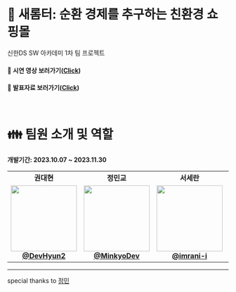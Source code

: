# 🌱 새롬터: 순환 경제를 추구하는 친환경 쇼핑몰

신한DS SW 아카데미 1차 팀 프로젝트

#### 🎥 시연 영상 보러가기([Click]())
#### 📙 발표자료 보러가기([Click]())

<br/>

# :family: 팀원 소개 및 역할

**개발기간: 2023.10.07 ~ 2023.11.30**

<table>
  <tr>
<td align="center"><b>권대현</b></td>
    <td align="center"><b>정민교</b></td>
    <td align="center"><b>서세란</b></td>
    <td align="center"><b>장현지</b></td>
    <td align="center"><b>김유리</b></td>
    <td align="center"><b>김시형</b></td>
  </tr>
  <tr>
    <td align="center"><a href="https://github.com/DevHyun2"><img src="https://avatars.githubusercontent.com/DevHyun2" width="150px;" alt=""><br/><b>@DevHyun2</b>
    <td align="center"><a href="https://github.com/MinkyoDev"><img src="https://avatars.githubusercontent.com/MinkyoDev" width="150px;" alt=""><br/><b>@MinkyoDev</b>
    <td align="center"><a href="https://github.com/imrani-i"><img src="https://avatars.githubusercontent.com/imrani-i" width="150px;" alt=""><br/><b>@imrani-i</b>
    <td align="center"><a href="https://github.com/JhyunJ1"><img src="https://avatars.githubusercontent.com/JhyunJ1" width="150px;" alt=""><br/><b>@JhyunJ1</b>
    <td align="center"><a href="https://github.com/kimsh300"><img src="https://avatars.githubusercontent.com/kimsh300" width="150px;" alt=""><br/><b>@kimsh300</b>
    <td align="center"><a href="https://github.com/kimyurie"><img src="https://avatars.githubusercontent.com/kimyurie" width="150px;" alt=""><br/><b>@kimyurie</b>
    </td>
  </tr>
</table>

---

special thanks to [정민](https://github.com/min731)
